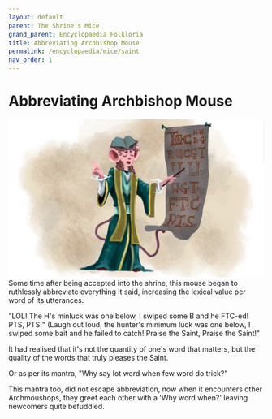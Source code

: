 ```yaml
---
layout: default
parent: The Shrine's Mice
grand_parent: Encyclopaedia Folkloria
title: Abbreviating Archbishop Mouse
permalink: /encyclopaedia/mice/saint
nav_order: 1
---
```


# Abbreviating Archbishop Mouse
<img src="../../assets/abbishop.png" alt="Abbreviating Archbishop">
Some time after being accepted into the shrine, this mouse began to ruthlessly abbreviate everything it said, increasing the lexical value per word of its utterances. 

"LOL!  The H's minluck was one below, I swiped some B and he FTC-ed!  PTS, PTS!" 
(Laugh out loud, the hunter's minimum luck was one below, I swiped some bait and he failed to catch!   Praise the Saint, Praise the Saint!" 

It had realised that it's not the quantity of one's word that matters, but the quality of the words that truly pleases the Saint.

Or as per its mantra, 
"Why say lot word when few word do trick?"

This mantra too, did not escape abbreviation, now when it encounters other Archmoushops, they greet each other with a 'Why word when?' leaving newcomers quite befuddled.